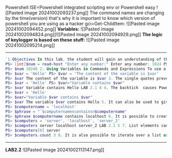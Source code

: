 Powershell ISE=Powershell integrated scripting env or Powershell easy
![[Pasted image 20241002093237.png]]
The command names are changing by the time(version) that's why it is important to know which version of powershell you are using as a hacker
gci=Get-ChildItem:
![[Pasted image 20241002094452.png]]
**Variables:**
![[Pasted image 20241002094824.png]]![[Pasted image 20241002094929.png]]
**The logic of keylogger is based on these stuff:**
![[Pasted image 20241002095214.png]]
***


```PowerShell
`1.Objectives In this lab, the student will gain an understanding of the PowerShell Variables, User Input, and Console Output. 1.1. Tasks 1. Working With Variables: If you want to query the type of data a variable contains, you can do so with the Get-Member cmdlet. Get-Member also displays the variable's properties and methods. For example, variables of the System.String type have the ToUpper() method, which converts the content of the variable to uppercase. $server.ToUpper() LOCALHOST 2. To create a new variable, use an assignment statement to assign a value to the variable. You don't have to declare the variable before using it. The default value of all variables is $null $MyVariable = 1, 2, 3 $Path = "C:\Windows\System32" 3. Variables are useful for storing the results of commands. For example: $Processes = Get-Process $Today = (Get-Date).DateTime To change the value of a variable, assign a new value to the variable. LAB 2.1 3 1.2. Casting 1 To use cast notation, enter a type name, enclosed in brackets, before the variable name (on the left side of the assignment statement). # If no casting the number will be concatenated instead of multiplied
PS> [int]$num = read-host "Enter any number:" Enter any number: 1024 PS> $num = $num * 10 
PS> $num 10240 2. Using Variables in Commands and Expressions To use a variable in a command or expression, type the variable name, preceded by the dollar ($) sign. 
PS> $var = 'Hello' PS> $var = 'The content of the variable is $var' 
PS> $var The content of the variable is $var 3. The single quotes prevent the $ sign from being interpreted as the start of a variable name. 
PS> $var = 'Hello' PS> $var="Variable contains $var" 
PS> $var Variable contains Hello LAB 2.1 4 4. The backtick  causes Powershell to ignore the meaning of the following special character, for example: 
PS> $var = 'Hello' 
PS> $var="Variable $var contains $var" 
PS> $var The variable $var contains Hello 5. It can also be used to give special meaning to certain characters (equivalent to \ in C and Java, for example \n, \t...). 
PS> $computername = 'localhost' 
PS> $phrase = "`$computernamencontainsn$computername" 
PS> $phrase $computername contains localhost 6. It is possible to create a list type variable, separating the values of the list with commas: 
PS> $computers = 'server', 'localhost', 'server_2' 
PS> $computers server localhost server_2 LAB 2.1 5 7. List elements can be accessed by index number. Lists are numbered from zero: 
PS> $computers[0] server 
PS> $computers.count 3 8. It is also possible to iterate over a list using the Foreach-Object cmdlet. These two commands do the same thing: $computers = $computers.tolower() $computers = $computers | ForEach-Object {$_.tolower()}`
```
***
**LAB2.2**
![[Pasted image 20241002113147.png]]
